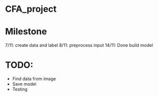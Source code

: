 # CFA_project


# Milestone
7/11: create data and label
8/11: preprocess input
14/11: Done build model


# TODO:
* Find data from image
* Save model 
* Testing
